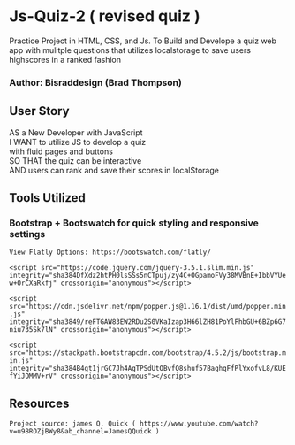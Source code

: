 
# Js-Quiz-2 ( revised quiz )

Practice Project in HTML, CSS, and Js. To Build and Develope a quiz web app with mulitple questions that utilizes localstorage to save users highscores in a ranked fashion

### Author: Bisraddesign (Brad Thompson)

## User Story 

AS a New Developer with JavaScript\
I WANT to utilize JS to develop a quiz\
with fluid pages and buttons\
SO THAT the quiz can be interactive\
AND users can rank and save their scores in localStorage

## Tools Utilized

### Bootstrap + Bootswatch for quick styling and responsive settings

``` View Flatly Options: https://bootswatch.com/flatly/ ```

``` <script src="https://code.jquery.com/jquery-3.5.1.slim.min.js" integrity="sha384DfXdz2htPH0lsSSs5nCTpuj/zy4C+OGpamoFVy38MVBnE+IbbVYUew+OrCXaRkfj" crossorigin="anonymous"></script> ```

``` <script src="https://cdn.jsdelivr.net/npm/popper.js@1.16.1/dist/umd/popper.min.js" integrity="sha3849/reFTGAW83EW2RDu2S0VKaIzap3H66lZH81PoYlFhbGU+6BZp6G7niu735Sk7lN" crossorigin="anonymous"></script> ```
    
``` <script src="https://stackpath.bootstrapcdn.com/bootstrap/4.5.2/js/bootstrap.min.js" integrity="sha384B4gt1jrGC7Jh4AgTPSdUtOBvfO8shuf57BaghqFfPlYxofvL8/KUEfYiJOMMV+rV" crossorigin="anonymous"></script> ```

## Resources 

``` Project source: james Q. Quick ( https://www.youtube.com/watch?v=u98ROZjBWy8&ab_channel=JamesQQuick ) ```

